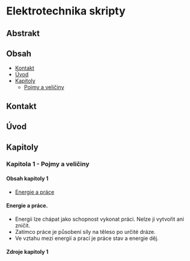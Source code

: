 # Elektrotechnika skripty

## Abstrakt

## Obsah
- [Kontakt](#kontakt)
- [Úvod](#úvod)
- [Kapitoly](#kapitoly)
    - [Pojmy a veličiny](#kapitola-1---pojmy-a-veličiny)

## Kontakt
## Úvod


## Kapitoly

### Kapitola 1 - Pojmy a veličiny

#### Obsah kapitoly 1
- [Energie a práce](#energie-a-práce)

#### Energie a práce.
- Energii lze chápat jako schopnost vykonat práci. Nelze ji vytvořit ani zničit.
- Zatímco práce je působení síly na těleso po určité dráze. 
- Ve vztahu mezi energií a prací je práce stav a energie děj.

#### Zdroje kapitoly 1